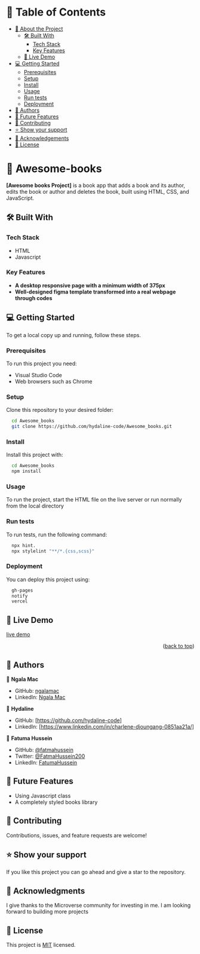 
# 📗 Table of Contents

- [📖 About the Project](#about-project)
  - [🛠 Built With](#built-with)
    - [Tech Stack](#tech-stack)
    - [Key Features](#key-features)
  - [🚀 Live Demo](#live-demo)
- [💻 Getting Started](#getting-started)
  - [Prerequisites](#prerequisites)
  - [Setup](#setup)
  - [Install](#install)
  - [Usage](#usage)
  - [Run tests](#run-tests)
  - [Deployment](#deployment)
- [👥 Authors](#authors)
- [🔭 Future Features](#future-features)
- [🤝 Contributing](#contributing)
- [⭐️ Show your support](#support)
- [🙏 Acknowledgements](#acknowledgements)
- [📝 License](#license)

# 📖 Awesome-books<a name="about-project"></a>

**[Awesome books Project]** is a book app that adds a book and its author, edits the book or author and deletes the book, built using HTML, CSS, and JavaScript.

## 🛠 Built With <a name="built-with"></a>

### Tech Stack <a name="tech-stack"></a>

- HTML
- Javascript

### Key Features <a name="key-features"></a>
- **A desktop responsive page with a minimum width of 375px**
- **Well-designed figma template transformed into a real webpage through codes**

## 💻 Getting Started <a name="getting-started"></a>

To get a local copy up and running, follow these steps.

### Prerequisites

To run this project you need:

- Visual Studio Code
- Web browsers such as Chrome

### Setup

Clone this repository to your desired folder:

```sh
  cd Awesome_books
  git clone https://github.com/hydaline-code/Awesome_books.git
```

### Install

Install this project with:

```sh
  cd Awesome_books
  npm install
```

### Usage

To run the project, start the HTML file on the live server or run normally from the local directory

### Run tests

To run tests, run the following command:
```sh
  npx hint.
  npx stylelint "**/*.{css,scss}"
```

### Deployment

You can deploy this project using:

```sh
  gh-pages
  notify
  vercel
```
## 🚀 Live Demo <a name="live-demo"></a>

 [live demo](https://fatmahussein.github.io/Awesome-books-with-ES6/public/index.html?)
<p align="right">(<a href="#readme-top">back to top</a>)</p>

## 👥 Authors <a name="authors"></a>

👤 **Ngala Mac**

- GitHub: [ngalamac](https://github.com/ngalamac)
- LinkedIn: [Ngala Mac](https://www.linkedin.com/in/ngala-mac-872a65220/)


👤 **Hydaline**

- GitHub: [https://github.com/hydaline-code]
- LinkedIn: [https://www.linkedin.com/in/charlene-djoungang-0851aa21a/]

👤 **Fatuma Hussein**

- GitHub: [@fatmahussein](https://github.com/fatmahussein)
- Twitter: [@FatmaHussein200](https://twitter.com/@FatmaHussein200)
- LinkedIn: [FatumaHussein](https://www.linkedin.com/in/fatuma-hussein-48149917b)

## 🔭 Future Features <a name="future-features"></a>

- Using Javascript class
- A completely styled books library


## 🤝 Contributing <a name="contributing"></a>

Contributions, issues, and feature requests are welcome!

## ⭐️ Show your support <a name="support"></a>

If you like this project you can go ahead and give a star to the repository.


## 🙏 Acknowledgments <a name="acknowledgements"></a>

I give thanks to the Microverse community for investing in me. I am looking forward to building more projects

## 📝 License <a name="license"></a>

This project is [MIT](./LICENSE) licensed.
